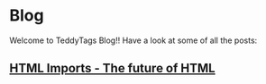 # Blog
Welcome to TeddyTags Blog!! Have a look at some of all the posts: 

## [HTML Imports - The future of HTML](/blog/2020/03/22/html-imports-the-future-of-html)